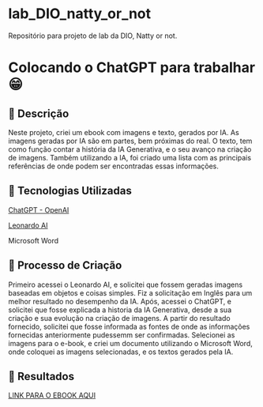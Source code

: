 # lab_DIO_natty_or_not
Repositório para projeto de lab da DIO, Natty or not.

# Colocando o ChatGPT para trabalhar 😁

## 📒 Descrição
Neste projeto, criei um ebook com imagens e texto, gerados por IA.
As imagens geradas por IA são em partes, bem próximas do real.
O texto, tem como função contar a história da IA Generativa, e o seu avanço na criação de imagens.
Também utilizando a IA, foi criado uma lista com as principais referências de onde podem ser encontradas essas informações.

## 🤖 Tecnologias Utilizadas
[ChatGPT - OpenAI](https://chat.openai.com)

[Leonardo AI](https://leonardo.ai)

Microsoft Word

## 🧐 Processo de Criação
Primeiro acessei o Leonardo AI, e solicitei que fossem geradas imagens baseadas em objetos e coisas simples. Fiz a solicitação em Inglês para um melhor resultado no desempenho da IA.
Após, acessei o ChatGPT, e solicitei que fosse explicada a historia da IA Generativa, desde a sua criação e sua evolução na criação de imagens.
A partir do resultado fornecido, solicitei que fosse informada as fontes de onde as informações fornecidas anteriormente pudessemm ser confirmadas.
Selecionei as imagens para o e-book, e criei um documento utilizando o Microsoft Word, onde coloquei as imagens selecionadas, e os textos gerados pela IA.

## 🚀 Resultados
[LINK PARA O EBOOK AQUI](Ebook.pdf)


